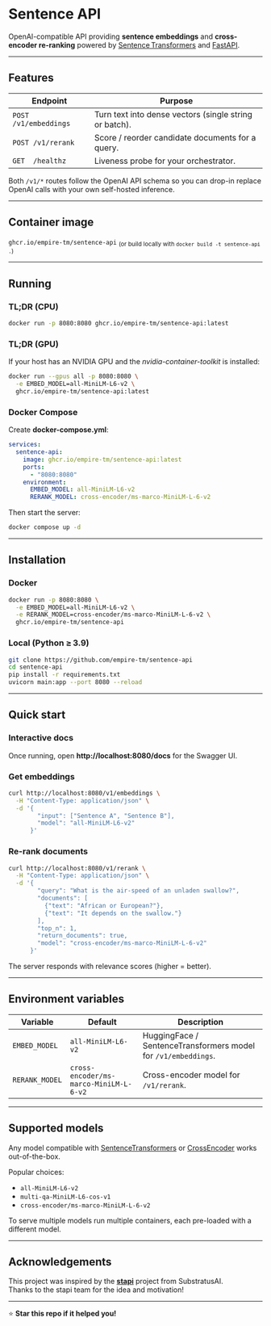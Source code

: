 # Sentence API

OpenAI-compatible API providing **sentence embeddings** and **cross-encoder re-ranking** powered by [Sentence Transformers](https://www.sbert.net/) and [FastAPI](https://fastapi.tiangolo.com/).

---

## Features

| Endpoint            | Purpose                                            |
| ------------------- | -------------------------------------------------- |
| `POST /v1/embeddings` | Turn text into dense vectors (single string or batch). |
| `POST /v1/rerank`     | Score / reorder candidate documents for a query. |
| `GET  /healthz`       | Liveness probe for your orchestrator.            |

Both `/v1/*` routes follow the OpenAI API schema so you can drop-in replace OpenAI calls with your own self-hosted inference.

---

## Container image

`ghcr.io/empire-tm/sentence-api` <sub>(or build locally with `docker build -t sentence-api .`)</sub>

---

## Running

### TL;DR (CPU)

```bash
docker run -p 8080:8080 ghcr.io/empire-tm/sentence-api:latest
```

### TL;DR (GPU)

If your host has an NVIDIA GPU and the *nvidia-container-toolkit* is installed:

```bash
docker run --gpus all -p 8080:8080 \
  -e EMBED_MODEL=all-MiniLM-L6-v2 \
  ghcr.io/empire-tm/sentence-api:latest
```

### Docker Compose

Create **docker-compose.yml**:

```yaml
services:
  sentence-api:
    image: ghcr.io/empire-tm/sentence-api:latest
    ports:
      - "8080:8080"
    environment:
      EMBED_MODEL: all-MiniLM-L6-v2
      RERANK_MODEL: cross-encoder/ms-marco-MiniLM-L-6-v2
```

Then start the server:

```bash
docker compose up -d
```

---

## Installation

### Docker

```bash
docker run -p 8080:8080 \
  -e EMBED_MODEL=all-MiniLM-L6-v2 \
  -e RERANK_MODEL=cross-encoder/ms-marco-MiniLM-L-6-v2 \
  ghcr.io/empire-tm/sentence-api
```

### Local (Python ≥ 3.9)

```bash
git clone https://github.com/empire-tm/sentence-api
cd sentence-api
pip install -r requirements.txt
uvicorn main:app --port 8080 --reload
```

---

## Quick start

### Interactive docs

Once running, open **http://localhost:8080/docs** for the Swagger UI.

### Get embeddings

```bash
curl http://localhost:8080/v1/embeddings \
  -H "Content-Type: application/json" \
  -d '{
        "input": ["Sentence A", "Sentence B"],
        "model": "all-MiniLM-L6-v2"
      }'
```

### Re-rank documents

```bash
curl http://localhost:8080/v1/rerank \
  -H "Content-Type: application/json" \
  -d '{
        "query": "What is the air-speed of an unladen swallow?",
        "documents": [
          {"text": "African or European?"},
          {"text": "It depends on the swallow."}
        ],
        "top_n": 1,
        "return_documents": true,
        "model": "cross-encoder/ms-marco-MiniLM-L-6-v2"
      }'
```

The server responds with relevance scores (higher = better).

---

## Environment variables

| Variable       | Default | Description                                                     |
| -------------- | ------- | --------------------------------------------------------------- |
| `EMBED_MODEL`  | `all-MiniLM-L6-v2` | HuggingFace / SentenceTransformers model for `/v1/embeddings`. |
| `RERANK_MODEL` | `cross-encoder/ms-marco-MiniLM-L-6-v2` | Cross-encoder model for `/v1/rerank`.                           |

---

## Supported models

Any model compatible with [SentenceTransformers](https://www.sbert.net/docs/pretrained_models.html) or [CrossEncoder](https://www.sbert.net/docs/pretrained_models.html#cross-encoders) works out-of-the-box.

Popular choices:

* `all-MiniLM-L6-v2`
* `multi-qa-MiniLM-L6-cos-v1`
* `cross-encoder/ms-marco-MiniLM-L-6-v2`

To serve multiple models run multiple containers, each pre-loaded with a different model.

---

## Acknowledgements

This project was inspired by the **[stapi](https://github.com/substratusai/stapi)** project from SubstratusAI.  
Thanks to the stapi team for the idea and motivation!

---

⭐ **Star this repo if it helped you!**
